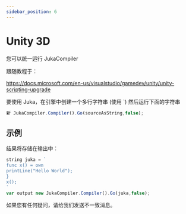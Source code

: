 ```yaml
---
sidebar_position: 6
---
```


# Unity 3D

您可以统一运行 JukaCompiler

跟随教程于：

https://docs.microsoft.com/en-us/visualstudio/gamedev/unity/unity-scripting-upgrade

要使用 Juka，在引擎中创建一个多行字符串 (使用 `) 然后运行下面的字符串

```jsx
新 JukaCompiler.Compiler().Go(sourceAsString,false);
```

## 示例

结果将存储在输出中：

```jsx
string juka = `
func x() = own
printLine("Hello World");
}
x();
`
var output new JukaCompiler.Compiler().Go(juka,false);
```

如果您有任何疑问，请给我们发送不一致消息。
